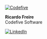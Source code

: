 [![Codefive](https://github.com/code5rick/code5rick/assets/131262825/9be22d32-3397-443a-8197-3382baffefa3)](https://codefive.pt)

<b>Ricardo Freire</b> <br/>
Codefive Software

[![LinkedIn](https://github.com/code5rick/code5rick/assets/131262825/5856d06d-4b30-4773-84a6-fee28d47e6c3)](https://www.linkedin.com/in/ricfreire/)





